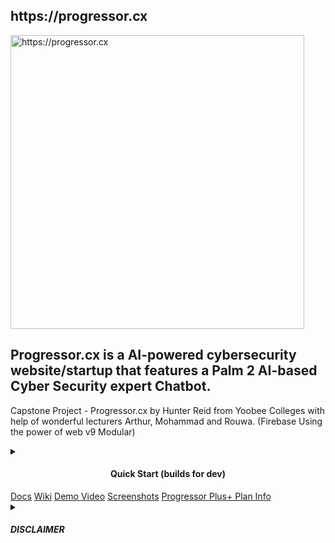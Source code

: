 <h2>https://progressor.cx</h2

<div style="text-align: center;">
    <img width="470" src="https://github.com/hunterjreid/Progressor.cx/assets/62681404/aedf64b9-4839-4490-b117-724ff6d7b237" alt="https://progressor.cx">
       <h2>Progressor.cx is a AI-powered cybersecurity website/startup that features a Palm 2 AI-based Cyber Security expert Chatbot. </h2>

<p>Capstone Project - Progressor.cx by Hunter Reid from Yoobee Colleges with help of wonderful lecturers Arthur, Mohammad and Rouwa. (Firebase Using the power of web v9 Modular) </p>      
<p></p>          
<td><details closed><summary><h4 style="text-align: center;">Quick Start (builds for dev)</h4></summary>


```markdown
# Client:
git clone https://github.com/hunterjreid/Progressor.cx
cd Progressor.cx/client
npm i
npm run serve
```
</details>
</td>
            <td><a target="_blank" href="/docs/READDOCS.md">Docs</a></td>
            <td><a target="_blank" href="/docs/READWIKI.md">Wiki</a></td>
            <td><a target="_blank" href="/docs/DEMO_VIDEO_LINK">Demo Video</a></td>
            <td><a target="_blank" href="/docs/SCREENSHOT.md">Screenshots</a></td>
            <td><a target="_blank" href="/docs/PROGRESSOR_PLUS_PLAN.md">Progressor Plus+ Plan Info</a></td>
            <td> <details closed>
        <summary><h5>DISCLAIMER</h5></summary>
        <p>
            I'm the sole creator behind Progressor, taking on this project solo. I'm Hunter Reid, currently pursuing my capstone project at Yoobee Colleges. The guidance and support from my esteemed mentors—Arthur, Mohammad, and Rouwa—have been invaluable. Their insights have helped shape Progressor into the practical cybersecurity resource it is today.<sub>By viewing, editing, forking, copying, or cloning, I acknowledge that our company is operational/live, and it is not to be copied under any circumstances. I strictly agree this whole git is confidential (UNLESS EDUCATIONAL USE)* information without prior written consent.</sub>
        </p>
    </details></td>
        </tr>
    </table>

</div>


